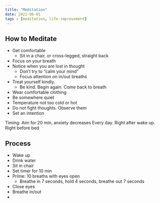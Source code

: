 ```yaml
---
title: "Meditation"
date: 2021-06-01
tags : [meditation, life-improvement]
---
```


## How to Meditate
- Get comfortable
	- Sit in a chair, or cross-legged, straight back
- Focus on your breath
- Notice when you are lost in thought
	- Don’t try to “calm your mind”
 	- Focus attention on in/out breaths
- Treat yourself kindly. 
	- Be kind. Begin again. Come back to breath
- Wear comfortable clothing
- Be somewhere quiet
- Temperature not too cold or hot
- Do not fight thoughts. Observe them
- Set an intention


Timing: Aim for 20 min, anxiety decreases
Every day. Right after wake up. Right before bed

## Process
- Wake up
- Drink water
- Sit in chair
- Set timer for 10 min
- Prime: 10 breaths with eyes open
	- Breathe in 7 seconds, hold 4 seconds, breathe out 7 seconds
- Close eyes
- Breathe in/out
- 